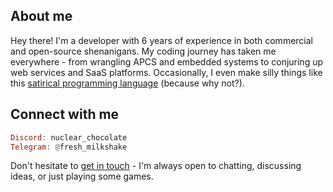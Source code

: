 ## About me

Hey there! I'm a developer with 6 years of experience in both commercial and open-source shenanigans. My coding journey has taken me everywhere - from wrangling APCS and embedded systems to conjuring up web services and SaaS platforms. Occasionally, I even make silly things like this [satirical programming language](https://github.com/fresh-milkshake/gov) (because why not?).

## Connect with me

```haskell
Discord: nuclear_chocolate
Telegram: @fresh_milkshake
```

Don't hesitate to [get in touch](https://t.me/fresh_milkshake) - I'm always open to chatting, discussing ideas, or just playing some games.